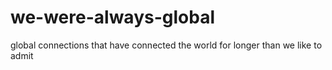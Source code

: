 # we-were-always-global
global connections that have connected the world for longer than we like to admit
